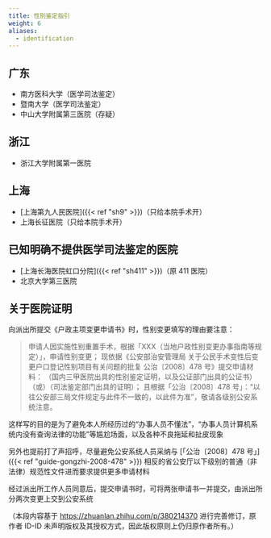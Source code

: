 ```yaml
---
title: 性別鉴定指引
weight: 6
aliases:
  - identification
---
```


## 广东

- 南方医科大学（医学司法鉴定）
- 暨南大学（医学司法鉴定）
- 中山大学附属第三医院（存疑）

## 浙江

- 浙江大学附属第一医院

## 上海

- [上海第九人民医院]({{< ref "sh9" >}})（只给本院手术开）
- 上海长征医院（只给本院手术开）

## 已知明确不提供医学司法鉴定的医院

- [上海长海医院虹口分院]({{< ref "sh411" >}})（原 411 医院）
- 北京大学第三医院

## 关于医院证明

向派出所提交《户政主项变更申请书》时，性别变更填写的理由要注意：


> 申请人因实施性别重置手术，根据「XXX（当地户政性别变更办事指南等规定）」，申请性别变更；
> 现依据《公安部治安管理局 关于公民手术变性后变更户口登记性别项目有关问题的批复 公治〔2008〕478 号》提交申请材料：
>（国内三甲医院出具的性别鉴定证明，以及公证部门出具的公证书）（或）（司法鉴定部门出具的证明）；
> 且根据「公治〔2008〕478 号」：“以往公安部三局文件规定与此件不一致的，以此件为准”，敬请各级别公安系统注意。


这样写的目的是为了避免本人所经历过的“办事人员不懂法”，“办事人员计算机系统内没有查询法律的功能”等尴尬场面，以及各种不良拖延和扯皮现象

另外也提前打了声招呼，尽量避免公安系统人员采纳与 [「公治〔2008〕478 号」]({{< ref "guide-gongzhi-2008-478" >}}) 相反的省公安厅以下级别的普通（非法律）规范性文件进而要求提供更多申请材料

经过派出所工作人员同意后，提交申请书时，可将两张申请书一并提交，由派出所分两次变更上交到公安系统

（本段内容基于 <https://zhuanlan.zhihu.com/p/380214370> 进行完善修订，原作者 ID-ID 未声明版权及其授权方式，因此版权原则上仍归原作者所有。）

